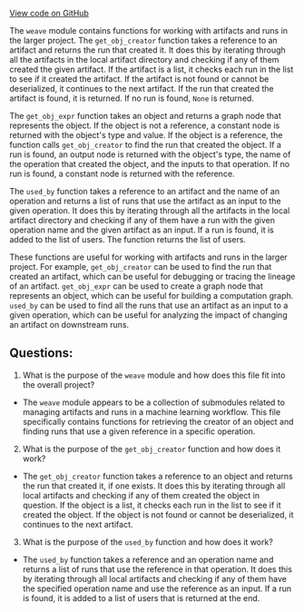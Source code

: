 [View code on GitHub](https://github.com/wandb/weave/weave/trace.py)

The `weave` module contains functions for working with artifacts and runs in the larger project. The `get_obj_creator` function takes a reference to an artifact and returns the run that created it. It does this by iterating through all the artifacts in the local artifact directory and checking if any of them created the given artifact. If the artifact is a list, it checks each run in the list to see if it created the artifact. If the artifact is not found or cannot be deserialized, it continues to the next artifact. If the run that created the artifact is found, it is returned. If no run is found, `None` is returned.

The `get_obj_expr` function takes an object and returns a graph node that represents the object. If the object is not a reference, a constant node is returned with the object's type and value. If the object is a reference, the function calls `get_obj_creator` to find the run that created the object. If a run is found, an output node is returned with the object's type, the name of the operation that created the object, and the inputs to that operation. If no run is found, a constant node is returned with the reference.

The `used_by` function takes a reference to an artifact and the name of an operation and returns a list of runs that use the artifact as an input to the given operation. It does this by iterating through all the artifacts in the local artifact directory and checking if any of them have a run with the given operation name and the given artifact as an input. If a run is found, it is added to the list of users. The function returns the list of users.

These functions are useful for working with artifacts and runs in the larger project. For example, `get_obj_creator` can be used to find the run that created an artifact, which can be useful for debugging or tracing the lineage of an artifact. `get_obj_expr` can be used to create a graph node that represents an object, which can be useful for building a computation graph. `used_by` can be used to find all the runs that use an artifact as an input to a given operation, which can be useful for analyzing the impact of changing an artifact on downstream runs.
## Questions: 
 1. What is the purpose of the `weave` module and how does this file fit into the overall project?
- The `weave` module appears to be a collection of submodules related to managing artifacts and runs in a machine learning workflow. This file specifically contains functions for retrieving the creator of an object and finding runs that use a given reference in a specific operation.
2. What is the purpose of the `get_obj_creator` function and how does it work?
- The `get_obj_creator` function takes a reference to an object and returns the run that created it, if one exists. It does this by iterating through all local artifacts and checking if any of them created the object in question. If the object is a list, it checks each run in the list to see if it created the object. If the object is not found or cannot be deserialized, it continues to the next artifact.
3. What is the purpose of the `used_by` function and how does it work?
- The `used_by` function takes a reference and an operation name and returns a list of runs that use the reference in that operation. It does this by iterating through all local artifacts and checking if any of them have the specified operation name and use the reference as an input. If a run is found, it is added to a list of users that is returned at the end.